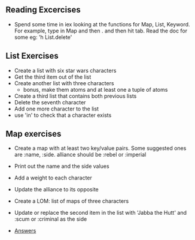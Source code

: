 ## Reading Excercises
* Spend some time in iex looking at the functions for
  Map, List, Keyword. For example, type in Map and then
  . and then hit tab. Read the doc for some eg: 'h List.delete'
## List Exercises
* Create a list with six star wars characters
* Get the third item out of the list
* Create another list with three characters
  * bonus, make them atoms and at least one a tuple of atoms
* Create a third list that contains both previous lists
* Delete the seventh character 
* Add one more character to the list
* use 'in' to check that a character exists

## Map exercises
* Create a map with at least two key/value pairs.
  Some suggested ones are :name, :side.
  alliance should be :rebel or :imperial
* Print out the name and the side values
* Add a weight to each character
* Update the alliance to its opposite
* Create a LOM: list of maps of three characters
* Update or replace the second item in the list  with 
  'Jabba the Hutt' and :scum or :criminal as the side

* [Answers](https://gist.github.com/MonkeyIsNull/8b26a6a05ba0d54b13cf)

